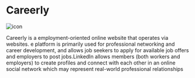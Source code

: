 # Careerly
![icon](https://user-images.githubusercontent.com/90010570/183237786-62df4e4d-1136-4af5-8baf-4bedf94a8e4c.png)

Careerly is a employment-oriented online website that operates via websites. e platform is primarily used for professional networking and career development, and allows job seekers to apply for available job offers and employers to post jobs.LinkedIn allows members (both workers and employers) to create profiles and connect with each other in an online social network which may represent real-world professional relationships 
